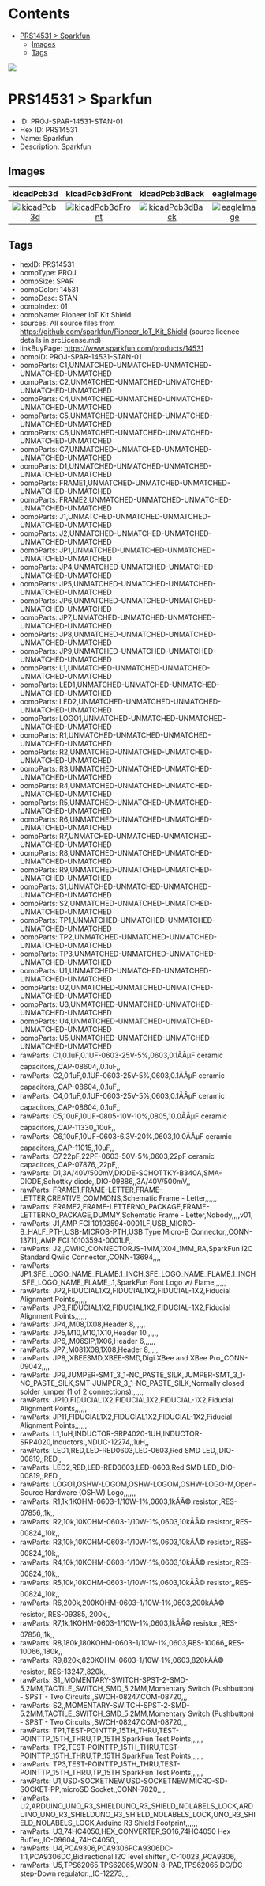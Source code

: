 



Contents
========

* [PRS14531 > Sparkfun](#prs14531--sparkfun)
	* [Images](#images)
	* [Tags](#tags)
  
![][im]
# PRS14531 > Sparkfun

- ID: PROJ-SPAR-14531-STAN-01
- Hex ID: PRS14531
- Name: Sparkfun
- Description: Sparkfun

## Images
  
  

|kicadPcb3d|kicadPcb3dFront|kicadPcb3dBack|eagleImage|eagleSchemImage|
| :---: | :---: | :---: | :---: | :---: |
|[![kicadPcb3d](kicadPcb3d_140.png)](kicadPcb3d.png)|[![kicadPcb3dFront](kicadPcb3dFront_140.png)](kicadPcb3dFront.png)|[![kicadPcb3dBack](kicadPcb3dBack_140.png)](kicadPcb3dBack.png)|[![eagleImage](eagleImage_140.png)](eagleImage.png)|[![eagleSchemImage](eagleSchemImage_140.png)](eagleSchemImage.png)|

## Tags

- hexID: PRS14531
- oompType: PROJ
- oompSize: SPAR
- oompColor: 14531
- oompDesc: STAN
- oompIndex: 01
- oompName: Pioneer IoT Kit Shield
- sources: All source files from https://github.com/sparkfun/Pioneer_IoT_Kit_Shield (source licence details in srcLicense.md)
- linkBuyPage: https://www.sparkfun.com/products/14531
- oompID: PROJ-SPAR-14531-STAN-01
- oompParts: C1,UNMATCHED-UNMATCHED-UNMATCHED-UNMATCHED-UNMATCHED
- oompParts: C2,UNMATCHED-UNMATCHED-UNMATCHED-UNMATCHED-UNMATCHED
- oompParts: C4,UNMATCHED-UNMATCHED-UNMATCHED-UNMATCHED-UNMATCHED
- oompParts: C5,UNMATCHED-UNMATCHED-UNMATCHED-UNMATCHED-UNMATCHED
- oompParts: C6,UNMATCHED-UNMATCHED-UNMATCHED-UNMATCHED-UNMATCHED
- oompParts: C7,UNMATCHED-UNMATCHED-UNMATCHED-UNMATCHED-UNMATCHED
- oompParts: D1,UNMATCHED-UNMATCHED-UNMATCHED-UNMATCHED-UNMATCHED
- oompParts: FRAME1,UNMATCHED-UNMATCHED-UNMATCHED-UNMATCHED-UNMATCHED
- oompParts: FRAME2,UNMATCHED-UNMATCHED-UNMATCHED-UNMATCHED-UNMATCHED
- oompParts: J1,UNMATCHED-UNMATCHED-UNMATCHED-UNMATCHED-UNMATCHED
- oompParts: J2,UNMATCHED-UNMATCHED-UNMATCHED-UNMATCHED-UNMATCHED
- oompParts: JP1,UNMATCHED-UNMATCHED-UNMATCHED-UNMATCHED-UNMATCHED
- oompParts: JP4,UNMATCHED-UNMATCHED-UNMATCHED-UNMATCHED-UNMATCHED
- oompParts: JP5,UNMATCHED-UNMATCHED-UNMATCHED-UNMATCHED-UNMATCHED
- oompParts: JP6,UNMATCHED-UNMATCHED-UNMATCHED-UNMATCHED-UNMATCHED
- oompParts: JP7,UNMATCHED-UNMATCHED-UNMATCHED-UNMATCHED-UNMATCHED
- oompParts: JP8,UNMATCHED-UNMATCHED-UNMATCHED-UNMATCHED-UNMATCHED
- oompParts: JP9,UNMATCHED-UNMATCHED-UNMATCHED-UNMATCHED-UNMATCHED
- oompParts: L1,UNMATCHED-UNMATCHED-UNMATCHED-UNMATCHED-UNMATCHED
- oompParts: LED1,UNMATCHED-UNMATCHED-UNMATCHED-UNMATCHED-UNMATCHED
- oompParts: LED2,UNMATCHED-UNMATCHED-UNMATCHED-UNMATCHED-UNMATCHED
- oompParts: LOGO1,UNMATCHED-UNMATCHED-UNMATCHED-UNMATCHED-UNMATCHED
- oompParts: R1,UNMATCHED-UNMATCHED-UNMATCHED-UNMATCHED-UNMATCHED
- oompParts: R2,UNMATCHED-UNMATCHED-UNMATCHED-UNMATCHED-UNMATCHED
- oompParts: R3,UNMATCHED-UNMATCHED-UNMATCHED-UNMATCHED-UNMATCHED
- oompParts: R4,UNMATCHED-UNMATCHED-UNMATCHED-UNMATCHED-UNMATCHED
- oompParts: R5,UNMATCHED-UNMATCHED-UNMATCHED-UNMATCHED-UNMATCHED
- oompParts: R6,UNMATCHED-UNMATCHED-UNMATCHED-UNMATCHED-UNMATCHED
- oompParts: R7,UNMATCHED-UNMATCHED-UNMATCHED-UNMATCHED-UNMATCHED
- oompParts: R8,UNMATCHED-UNMATCHED-UNMATCHED-UNMATCHED-UNMATCHED
- oompParts: R9,UNMATCHED-UNMATCHED-UNMATCHED-UNMATCHED-UNMATCHED
- oompParts: S1,UNMATCHED-UNMATCHED-UNMATCHED-UNMATCHED-UNMATCHED
- oompParts: S2,UNMATCHED-UNMATCHED-UNMATCHED-UNMATCHED-UNMATCHED
- oompParts: TP1,UNMATCHED-UNMATCHED-UNMATCHED-UNMATCHED-UNMATCHED
- oompParts: TP2,UNMATCHED-UNMATCHED-UNMATCHED-UNMATCHED-UNMATCHED
- oompParts: TP3,UNMATCHED-UNMATCHED-UNMATCHED-UNMATCHED-UNMATCHED
- oompParts: U1,UNMATCHED-UNMATCHED-UNMATCHED-UNMATCHED-UNMATCHED
- oompParts: U2,UNMATCHED-UNMATCHED-UNMATCHED-UNMATCHED-UNMATCHED
- oompParts: U3,UNMATCHED-UNMATCHED-UNMATCHED-UNMATCHED-UNMATCHED
- oompParts: U4,UNMATCHED-UNMATCHED-UNMATCHED-UNMATCHED-UNMATCHED
- oompParts: U5,UNMATCHED-UNMATCHED-UNMATCHED-UNMATCHED-UNMATCHED
- rawParts: C1,0.1uF,0.1UF-0603-25V-5%,0603,0.1ÃÂµF ceramic capacitors,,CAP-08604,,0.1uF,,
- rawParts: C2,0.1uF,0.1UF-0603-25V-5%,0603,0.1ÃÂµF ceramic capacitors,,CAP-08604,,0.1uF,,
- rawParts: C4,0.1uF,0.1UF-0603-25V-5%,0603,0.1ÃÂµF ceramic capacitors,,CAP-08604,,0.1uF,,
- rawParts: C5,10uF,10UF-0805-10V-10%,0805,10.0ÃÂµF ceramic capacitors,,CAP-11330,,10uF,,
- rawParts: C6,10uF,10UF-0603-6.3V-20%,0603,10.0ÃÂµF ceramic capacitors,,CAP-11015,,10uF,,
- rawParts: C7,22pF,22PF-0603-50V-5%,0603,22pF ceramic capacitors,,CAP-07876,,22pF,,
- rawParts: D1,3A/40V/500mV,DIODE-SCHOTTKY-B340A,SMA-DIODE,Schottky diode,,DIO-09886,,3A/40V/500mV,,
- rawParts: FRAME1,FRAME-LETTER,FRAME-LETTER,CREATIVE_COMMONS,Schematic Frame - Letter,,,,,,
- rawParts: FRAME2,FRAME-LETTERNO_PACKAGE,FRAME-LETTERNO_PACKAGE,DUMMY,Schematic Frame - Letter,Nobody,,,,v01,
- rawParts: J1,AMP FCI 10103594-0001LF,USB_MICRO-B_HALF_PTH,USB-MICROB-PTH,USB Type Micro-B Connector,,CONN-13711,,AMP FCI 10103594-0001LF,,
- rawParts: J2,,QWIIC_CONNECTORJS-1MM,1X04_1MM_RA,SparkFun I2C Standard Qwiic Connector,,CONN-13694,,,,
- rawParts: JP1,SFE_LOGO_NAME_FLAME.1_INCH,SFE_LOGO_NAME_FLAME.1_INCH,SFE_LOGO_NAME_FLAME_.1,SparkFun Font Logo w/ Flame,,,,,,
- rawParts: JP2,FIDUCIAL1X2,FIDUCIAL1X2,FIDUCIAL-1X2,Fiducial Alignment Points,,,,,,
- rawParts: JP3,FIDUCIAL1X2,FIDUCIAL1X2,FIDUCIAL-1X2,Fiducial Alignment Points,,,,,,
- rawParts: JP4,,M08,1X08,Header 8,,,,,,
- rawParts: JP5,M10,M10,1X10,Header 10,,,,,,
- rawParts: JP6,,M06SIP,1X06,Header 6,,,,,,
- rawParts: JP7,,M081X08,1X08,Header 8,,,,,,
- rawParts: JP8,,XBEESMD,XBEE-SMD,Digi XBee and XBee Pro,,CONN-09042,,,,
- rawParts: JP9,JUMPER-SMT_3_1-NC_PASTE_SILK,JUMPER-SMT_3_1-NC_PASTE_SILK,SMT-JUMPER_3_1-NC_PASTE_SILK,Normally closed solder jumper (1 of 2 connections),,,,,,
- rawParts: JP10,FIDUCIAL1X2,FIDUCIAL1X2,FIDUCIAL-1X2,Fiducial Alignment Points,,,,,,
- rawParts: JP11,FIDUCIAL1X2,FIDUCIAL1X2,FIDUCIAL-1X2,Fiducial Alignment Points,,,,,,
- rawParts: L1,1uH,INDUCTOR-SRP4020-1UH,INDUCTOR-SRP4020,Inductors,,NDUC-12274,,1uH,,
- rawParts: LED1,RED,LED-RED0603,LED-0603,Red SMD LED,,DIO-00819,,RED,,
- rawParts: LED2,RED,LED-RED0603,LED-0603,Red SMD LED,,DIO-00819,,RED,,
- rawParts: LOGO1,OSHW-LOGOM,OSHW-LOGOM,OSHW-LOGO-M,Open-Source Hardware (OSHW) Logo,,,,,,
- rawParts: R1,1k,1KOHM-0603-1/10W-1%,0603,1kÃÂ© resistor,,RES-07856,,1k,,
- rawParts: R2,10k,10KOHM-0603-1/10W-1%,0603,10kÃÂ© resistor,,RES-00824,,10k,,
- rawParts: R3,10k,10KOHM-0603-1/10W-1%,0603,10kÃÂ© resistor,,RES-00824,,10k,,
- rawParts: R4,10k,10KOHM-0603-1/10W-1%,0603,10kÃÂ© resistor,,RES-00824,,10k,,
- rawParts: R5,10k,10KOHM-0603-1/10W-1%,0603,10kÃÂ© resistor,,RES-00824,,10k,,
- rawParts: R6,200k,200KOHM-0603-1/10W-1%,0603,200kÃÂ© resistor,,RES-09385,,200k,,
- rawParts: R7,1k,1KOHM-0603-1/10W-1%,0603,1kÃÂ© resistor,,RES-07856,,1k,,
- rawParts: R8,180k,180KOHM-0603-1/10W-1%,0603,RES-10066,,RES-10066,,180k,,
- rawParts: R9,820k,820KOHM-0603-1/10W-1%,0603,820kÃÂ© resistor,,RES-13247,,820k,,
- rawParts: S1,,MOMENTARY-SWITCH-SPST-2-SMD-5.2MM,TACTILE_SWITCH_SMD_5.2MM,Momentary Switch (Pushbutton) - SPST - Two Circuits,,SWCH-08247,COM-08720,,,
- rawParts: S2,,MOMENTARY-SWITCH-SPST-2-SMD-5.2MM,TACTILE_SWITCH_SMD_5.2MM,Momentary Switch (Pushbutton) - SPST - Two Circuits,,SWCH-08247,COM-08720,,,
- rawParts: TP1,TEST-POINTTP_15TH_THRU,TEST-POINTTP_15TH_THRU,TP_15TH,SparkFun Test Points,,,,,,
- rawParts: TP2,TEST-POINTTP_15TH_THRU,TEST-POINTTP_15TH_THRU,TP_15TH,SparkFun Test Points,,,,,,
- rawParts: TP3,TEST-POINTTP_15TH_THRU,TEST-POINTTP_15TH_THRU,TP_15TH,SparkFun Test Points,,,,,,
- rawParts: U1,USD-SOCKETNEW,USD-SOCKETNEW,MICRO-SD-SOCKET-PP,microSD Socket,,CONN-7820,,,,
- rawParts: U2,ARDUINO_UNO_R3_SHIELDUNO_R3_SHIELD_NOLABELS_LOCK,ARDUINO_UNO_R3_SHIELDUNO_R3_SHIELD_NOLABELS_LOCK,UNO_R3_SHIELD_NOLABELS_LOCK,Arduino R3 Shield Footprint,,,,,,
- rawParts: U3,74HC4050,HEX_CONVERTER,SO16,74HC4050 Hex Buffer,,IC-09604,,74HC4050,,
- rawParts: U4,PCA9306,PCA9306PCA9306DC-1:1,PCA9306DC,Bidirectional I2C level shifter,,IC-10023,,PCA9306,,
- rawParts: U5,TPS62065,TPS62065,WSON-8-PAD,TPS62065 DC/DC step-Down regulator.,,IC-12273,,,,



[im]: kicadPcb3d_450.png
